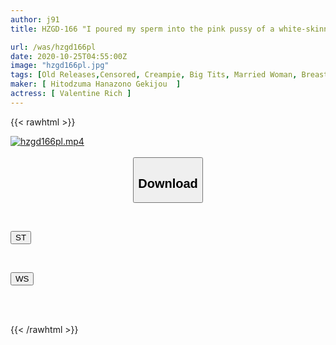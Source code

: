 ```yaml
---
author: j91
title: HZGD-166 "I poured my sperm into the pink pussy of a white-skinned beauty from Eastern Europe!!" A white wife whose body and soul were captivated by the amazing technique of a middle-aged Japanese man

url: /was/hzgd166pl
date: 2020-10-25T04:55:00Z
image: "hzgd166pl.jpg"
tags: [Old Releases,Censored, Creampie, Big Tits, Married Woman, Breasts, Bride, Young Wife, White Actress, Drama	]
maker: [ Hitodzuma Hanazono Gekijou  ]
actress: [ Valentine Rich ]
---
```



{{< rawhtml >}}

<div class="video" data-videoid="bgmAVbza66SPrre">
    <a href="javascript:;">
        <img src="/was/hzgd166pl/hzgd166pl.jpg" width="WIDTH" height="HEIGHT" alt="hzgd166pl.mp4" loading="lazy">
    </a>
</div>

<script type="text/javascript" src="https://j91.asia/asset/on-demand-st.js"></script>

<br>
  <link rel="stylesheet" href="https://j91.asia/asset/bs5.css">
  
  <center>
  <button class="btn btn-primary" type="button" data-bs-toggle="collapse" data-bs-target=".multi-collapse" aria-expanded="false" aria-controls="multiCollapseExample1 multiCollapseExample2"><h2>Download</h2></button></center>
</p>
<div class="row">
  <div class="col">
    <div class="collapse multi-collapse" id="multiCollapseExample1">
      <div class="card card-body">
	      	      <br>
<div class="buttons">  
<p><a href="https://streamtape.to/v/bgmAVbza66SPrre" target="_blank"><button class="btn-hover color-3"><i class="fa fa-download"></i> ST</button></a></p></div>
    </div>
  </div>
</div>
  <div class="col">
    <div class="collapse multi-collapse" id="multiCollapseExample2">
      <div class="card card-body">
	      <br>
<div class="buttons">
<p><a href="https://wolfstream.tv/17913r03z1vg" target="_blank"><button class="btn-hover color-8"><i class="fa fa-download"></i> WS</button></a></p></div>
<br><br>
      </div>
    </div>
  </div>
</div>

{{< /rawhtml >}}